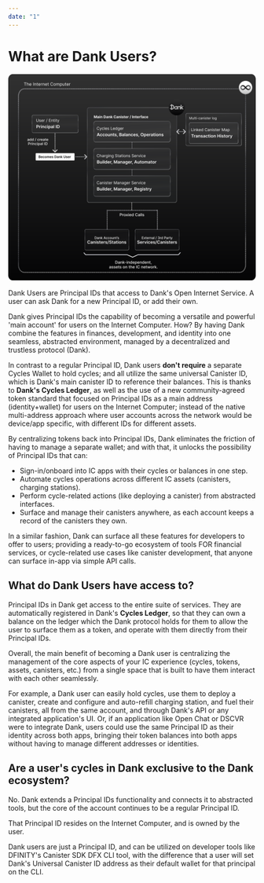 ```yaml
---
date: "1"
---
```

# What are Dank Users?

![](imgs/architecture.svg)

Dank Users are Principal IDs that access to Dank's Open Internet Service. A user can ask Dank for a new Principal ID, or add their own.

Dank gives Principal IDs the capability of becoming a versatile and powerful 'main account' for users on the Internet Computer. How? By having Dank combine the features in finances, development, and identity into one seamless, abstracted environment, managed by a decentralized and trustless protocol (Dank).

In contrast to a regular Principal ID, Dank users **don't require** a separate Cycles Wallet to hold cycles; and all utilize the same universal Canister ID, which is Dank's main canister ID to reference their balances. This is thanks to **Dank's Cycles Ledger**, as well as the use of a new community-agreed token standard that focused on Principal IDs as a main address (identity+wallet) for users on the Internet Computer; instead of the native multi-address approach where user accounts across the network would be device/app specific, with different IDs for different assets.

By centralizing tokens back into Principal IDs, Dank eliminates the friction of having to manage a separate wallet; and with that, it unlocks the possibility of Principal IDs that can:

- Sign-in/onboard into IC apps with their cycles or balances in one step.
- Automate cycles operations across different IC assets (canisters, charging stations).
- Perform cycle-related actions (like deploying a canister) from abstracted interfaces.
- Surface and manage their canisters anywhere, as each account keeps a record of the canisters they own.

In a similar fashion, Dank can surface all these features for developers to offer to users; providing a ready-to-go ecosystem of tools FOR financial services, or cycle-related use cases like canister development, that anyone can surface in-app via simple API calls.

## What do Dank Users have access to?

Principal IDs in Dank get access to the entire suite of services. They are automatically registered in Dank's **Cycles Ledger**, so that they can own a balance on the ledger which the Dank protocol holds for them to allow the user to surface them as a token, and operate with them directly from their Principal IDs.

Overall, the main benefit of becoming a Dank user is centralizing the management of the core aspects of your IC experience (cycles, tokens, assets, canisters, etc.) from a single space that is built to have them interact with each other seamlessly.

For example, a Dank user can easily hold cycles, use them to deploy a canister, create and configure and auto-refill charging station, and fuel their canisters, all from the same account, and through Dank's API or any integrated application's UI. Or, if an application like Open Chat or DSCVR were to integrate Dank, users could use the same Principal ID as their identity across both apps, bringing their token balances into both apps without having to manage different addresses or identities.

## Are a user's cycles in Dank exclusive to the Dank ecosystem?

No. Dank extends a Principal IDs functionality and connects it to abstracted tools, but the core of the account continues to be a regular Principal ID.

That Principal ID resides on the Internet Computer, and is owned by the user.

Dank users are just a Principal ID, and can be utilized on developer tools like DFINITY's Canister SDK DFX CLI tool, with the difference that a user will set Dank's Universal Canister ID address as their default wallet for that principal on the CLI.